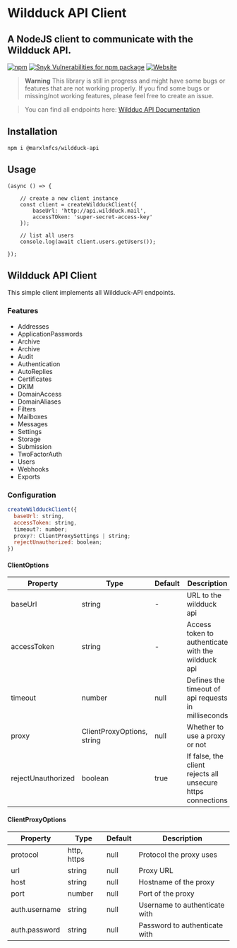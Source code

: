 # Wildduck API Client

## A NodeJS client to communicate with the Wildduck API.

[![npm](https://ico.y.gy/npm/dm/@marxlnfcs/wildduck-api?style=flat-square&logo=npm)](https://www.npmjs.com/package/@marxlnfcs/wildduck-api)
[![Snyk Vulnerabilities for npm package](https://ico.y.gy/snyk/vulnerabilities/npm/@marxlnfcs/wildduck-api?style=flat-square&logo=snyk)](https://snyk.io/test/npm/@marxlnfcs/wildduck-api)
[![Website](https://ico.y.gy/website?down_color=red&down_message=offline&label=repository&up_color=success&up_message=online&url=https%3A%2F%2Fgithub.com%2Fmarxlnfcs%2Fwildduck-api&style=flat-square&logo=github)](https://github.com/marxlnfcs/wildduck-api)

> **Warning**
> This library is still in progress and might have some bugs or features that are not working properly.
> If you find some bugs or missing/not working features, please feel free to create an issue.

> You can find all endpoints here: [Wildduc API Documentation](https://docs.wildduck.email)

## Installation
```
npm i @marxlnfcs/wildduck-api
```

## Usage
```
(async () => {
     
    // create a new client instance
    const client = createWildduckClient({
        baseUrl: 'http://api.wildduck.mail',
        accessTOken: 'super-secret-access-key'
    });
    
    // list all users
    console.log(await client.users.getUsers());

});
```

## Wildduck API Client
This simple client implements all Wildduck-API endpoints.

### Features
* Addresses
* ApplicationPasswords
* Archive
* Archive
* Audit
* Authentication
* AutoReplies
* Certificates
* DKIM
* DomainAccess
* DomainAliases
* Filters
* Mailboxes
* Messages
* Settings
* Storage
* Submission
* TwoFactorAuth
* Users
* Webhooks
* Exports


### Configuration 
``` javascript
createWildduckClient({
  baseUrl: string,
  accessToken: string,
  timeout?: number;
  proxy?: ClientProxySettings | string;
  rejectUnauthorized: boolean;
})
```
#### ClientOptions
| Property           | Type                       | Default | Description                                                 |
|--------------------|----------------------------|---------|-------------------------------------------------------------|
| baseUrl            | string                     | -       | URL to the wildduck api                                     |
| accessToken        | string                     | -       | Access token to authenticate with the wildduck api          |
| timeout            | number                     | null    | Defines the timeout of api requests in milliseconds         |
| proxy              | ClientProxyOptions, string | null    | Whether to use a proxy or not                               |
| rejectUnauthorized | boolean                    | true    | If false, the client rejects all unsecure https connections | 


#### ClientProxyOptions
| Property      | Type        | Default   | Description                   |
|---------------|-------------|-----------|-------------------------------|
| protocol      | http, https | null      | Protocol the proxy uses       |
| url           | string      | null      | Proxy URL                     |
| host          | string      | null      | Hostname of the proxy         |
| port          | number      | null      | Port of the proxy             |
| auth.username | string      | null      | Username to authenticate with |
| auth.password | string      | null      | Password to authenticate with |